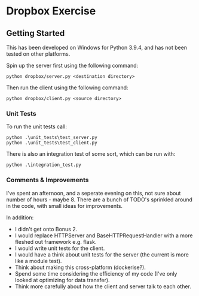 # Dropbox Exercise

## Getting Started
This has been developed on Windows for Python 3.9.4, and has not been tested on other platforms.

Spin up the server first using the following command:
```
python dropbox/server.py <destination directory>
```

Then run the client using the following command:
```
python dropbox/client.py <source directory>
```


### Unit Tests
To run the unit tests call:
```
python .\unit_tests\test_server.py
python .\unit_tests\test_client.py

```

There is also an integration test of some sort, which can be run with:
```
python .\integration_test.py
```

### Comments & Improvements
I've spent an afternoon, and a seperate evening on this, not sure about number of hours - maybe 8.
There are a bunch of TODO's sprinkled around in the code, with small ideas for improvements.

In addition:
- I didn't get onto Bonus 2.
- I would replace HTTPServer and BaseHTTPRequestHandler with a more fleshed out framework e.g. flask.
- I would write unit tests for the client.
- I would have a think about unit tests for the server (the current is more like a module test).
- Think about making this cross-platform (dockerise?).
- Spend some time considering the efficiency of my code (I've only looked at optimizing for data transfer).
- Think more carefully about how the client and server talk to each other.